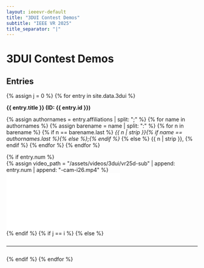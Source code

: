 ```yaml
---
layout: ieeevr-default
title: "3DUI Contest Demos"
subtitle: "IEEE VR 2025"
title_separator: "|"
---
```

<h1>3DUI Contest Demos</h1>
  
<div>
    <!--<table class="styled-table">
        <tr>
            <th colspan="2">3DUI Contest Demos</th>
        </tr>
        {% assign i = 0 %}
        {% for entry in site.data.contest3dui %}
            {% assign i = i | plus:1 %}
            <tr>
                <td>
                    {% for a in site.data.awards %}  
                        {% if a.type == '3DUI Contest' %}
                            {% if a.id == entry.id %}
                                {% if a.award == 'Best 3DUI' %}
                                    <div class="align-left"><a href="{{ "/awards/conference-awards" | relative_url }}#3dui-best"><img src= "{{ "/assets/images/awards/best.png" | relative_url }}" title="Best 3DUI Demo Award" alt="Best 3DUI Demo Award"></a></div>
                                {% endif %}                                                    
                                {% if a.award == "Honorable Mention" %}
                                    <div class="align-left"><a href="{{ "/awards/conference-awards" | relative_url }}#3dui-honorable"><img src= "{{ "/assets/images/awards/hm.png" | relative_url }}" title="Best 3DUI Demo Honorable Mention" alt="Best 3DUI Demo Honorable Mention"></a></div>
                                {% endif %}
                            {% endif %}
                        {% endif %}
                    {% endfor %}  
                </td>
                <td class="medLarge"><a href="#{{ entry.id }}" title="{{ entry.title }}">{{ entry.title }}</a></td>
            </tr>
        {% endfor %}
    </table>-->
</div>
<!--<h2>Schedule</h2>
<p>
    <table class="program-table">
        <thead>
            <tr>
                <th colspan="4">3DUI&nbsp;Contest&nbsp;Schedule (Timezone: Orlando, Florida USA UTC-4)</th>
            </tr>
        </thead>
        <tbody>           
            <tr>
                <td style="width:25%">3DUI&nbsp;Contest Fast&nbsp;Forward</td>
                <td style="width:25%">Monday,&nbsp;18&nbsp;March</td>                
                <td style="width:25%">13:00&#8209;13:30</td>             
                <td style="width:25%">Fantasia Ballroom&nbsp;H</td>
            </tr>
             <tr>
                <td>3DUI&nbsp;Contest Booths&nbsp;Open</td>
                <td>Monday,&nbsp;18&nbsp;March</td>                
                <td>9:45&#8209;10:00, 13:00&#8209;13:30, 15:00&#8209;15:30, 17:00&#8209;19:00</td>       
                <td>Sorcerer's&nbsp;Apprentice Ballroom</td>  
            </tr>            
             <tr>
                <td>3DUI&nbsp;Contest Booths&nbsp;Open</td>
                <td>Tuesday,&nbsp;19&nbsp;March</td>                
                <td>9:45&#8209;10:00, 13:00&#8209;13:30, 15:00&#8209;15:30, 17:00&#8209;17:30</td>       
                <td>Sorcerer's&nbsp;Apprentice Ballroom</td>  
            </tr>
            <tr>
                <td>3DUI&nbsp;Contest Booths&nbsp;Open</td>
                <td>Wednesday,&nbsp;20&nbsp;March</td>                
                <td>9:45&#8209;10:00, 13:00&#8209;13:30, 15:00&#8209;15:30, 17:00&#8209;17:30</td>       
                <td>Sorcerer's&nbsp;Apprentice Ballroom</td>  
            </tr>
            <tr>
                <td>Awards</td>
                <td>Thursday,&nbsp;21&nbsp;March</td>                
                <td>15:30&#8209;17:00</td>       
                <td>Fantasia Ballroom&nbsp;H</td>  
            </tr>
        </tbody>
    </table>
</p>-->
<h2>Entries</h2>
<div>
    {% assign j = 0 %}
    {% for entry in site.data.3dui %}
        <!--{% assign j = j | plus:1 %}
        {% for a in site.data.awards %}  
            {% if a.type == '3DUI Contest' %}
                {% if a.id == entry.id %}
                    {% if a.award == 'Best 3DUI' %}
                        <div class="align-left"><a href="{{ "/awards/conference-awards" | relative_url }}#3dui-best"><img src= "{{ "/assets/images/awards/best.png" | relative_url }}" title="Best 3DUI Demo Award" alt="Best 3DUI Demo Award"></a></div>
                    {% endif %}                                                    
                    {% if a.award == "Honorable Mention" %}
                        <div class="align-left"><a href="{{ "/awards/conference-awards" | relative_url }}#3dui-honorable"><img src= "{{ "/assets/images/awards/hm.png" | relative_url }}" title="Best 3DUI Demo Honorable Mention" alt="Best 3DUI Demo Honorable Mention"></a></div>
                    {% endif %}
                {% endif %}
            {% endif %}
        {% endfor %} -->
        <p class="medLarge" id="{{ entry.id }}" style="margin-bottom: 0.3em;">
            <strong>{{ entry.title }} (ID:&nbsp;{{ entry.id }})</strong>
        </p>
        <p class="font_70" >   
            {% assign authornames = entry.affiliations | split: ";" %}
            {% for name in authornames %}
                {% assign barename = name | split: ":" %}
                {% for n in barename %}
                    {% if n == barename.last %}
                        <i>{{ n | strip }}{% if name == authornames.last %}{% else %};{% endif %}</i>
                    {% else %}                            
                        <span class="bold">{{ n | strip }},</span>
                    {% endif %}
                {% endfor %} 
            {% endfor %}
        </p>
        {% if entry.num %}
            <div class="video-container">
            {% assign video_path = "/assets/videos/3dui/vr25d-sub" | append: entry.num | append: "-cam-i26.mp4" %}
                <iframe src="{{ video_path | relative_url }}" frameborder="0" allowfullscreen></iframe>
                <!--<iframe src="{{ "/assets/videos/3dui/vr25d-sub"+{{ entry.num }}+"-cam-i26.mp4" | relative_url }}" frameborder="0"  allowfullscreen></iframe>-->
            </div>
        {% endif %}
        {% if j == i %}
        {% else %}
            <hr style="margin: 25px 0 25px 0;">
        {% endif %}
    {% endfor %}
</div>
